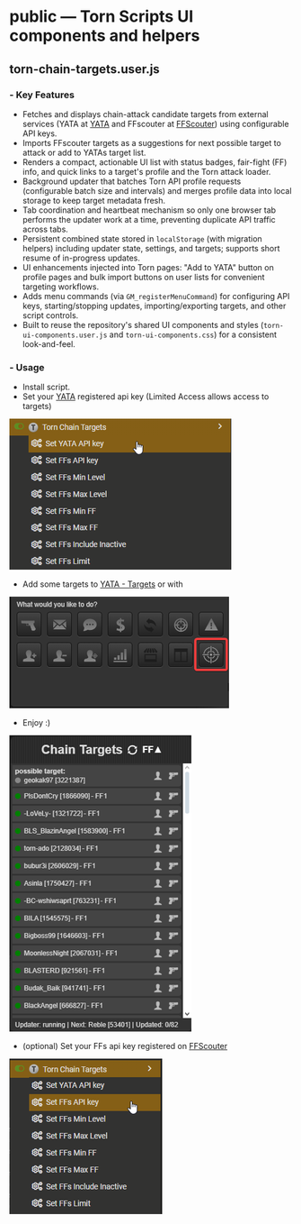 # public — Torn Scripts UI components and helpers

## torn-chain-targets.user.js

### - Key Features

- Fetches and displays chain-attack candidate targets from external services (YATA at [YATA](https://yata.yt) and FFscouter at [FFScouter](https://ffscouter.com)) using configurable API keys.
- Imports FFscouter targets as a suggestions for next possible target to attack or add to YATAs target list.
- Renders a compact, actionable UI list with status badges, fair-fight (FF) info, and quick links to a target's profile and the Torn attack loader.
- Background updater that batches Torn API profile requests (configurable batch size and intervals) and merges profile data into local storage to keep target metadata fresh.
- Tab coordination and heartbeat mechanism so only one browser tab performs the updater work at a time, preventing duplicate API traffic across tabs.
- Persistent combined state stored in `localStorage` (with migration helpers) including updater state, settings, and targets; supports short resume of in-progress updates.
- UI enhancements injected into Torn pages: "Add to YATA" button on profile pages and bulk import buttons on user lists for convenient targeting workflows.
- Adds menu commands (via `GM_registerMenuCommand`) for configuring API keys, starting/stopping updates, importing/exporting targets, and other script controls.
- Built to reuse the repository's shared UI components and styles (`torn-ui-components.user.js` and `torn-ui-components.css`) for a consistent look-and-feel.

### - Usage

- Install script.
- Set your [YATA](https://yata.yt) registered api key (Limited Access allows access to targets)

![](images/image.png)

- Add some targets to [YATA - Targets](https://yata.yt/target) or with

![](images/image-3.png)

- Enjoy :)

![](images/image-2.png)

- (optional) Set your FFs api key registered on [FFScouter](https://ffscouter.com)

![](images/image-4.png)
